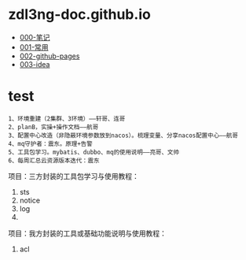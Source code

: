 # zdl3ng-doc.github.io
 - [000-笔记](000-笔记) 
 - [001-常用](001-常用) 
 - [002-github-pages](002-github-pages) 
 - [003-idea](003-idea) 

# test

```plaintext 任务目录：
1、环境重建（2集群、3环境）——轩哥、连哥
2、planB，实操+操作文档——航哥
3、配置中心改造（非隐蔽环境参数放到nacos）。梳理变量、分享nacos配置中心——航哥
4、mq守护者：震东。原理+告警
5、工具包学习。mybatis、dubbo、mq的使用说明——亮哥、文帅
6、每周汇总云资源版本迭代：震东
```


项目：三方封装的工具包学习与使用教程：

1. sts
2. notice
3. log
4. 


项目：我方封装的工具或基础功能说明与使用教程：
1. acl